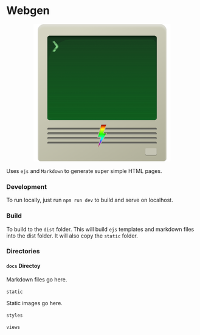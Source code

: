 # Webgen

<p align="center">
    <img src="./webgen-logo.png" alt="Image" width="360"/>
</p>

Uses `ejs` and `Markdown` to generate super simple HTML pages.

### Development

To run locally, just run `npm run dev` to build and serve on localhost.

### Build

To build to the `dist` folder. This will build `ejs` templates and markdown files into the dist folder. It will also copy the `static` folder.

### Directories

#### `docs` Directoy

Markdown files go here.

`static`

Static images go here.

`styles`

`views`
